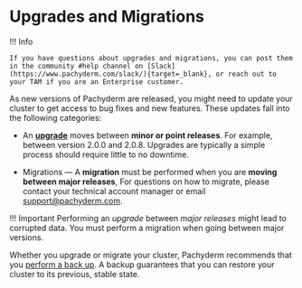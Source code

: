 # Upgrades and Migrations

!!! Info

    If you have questions about upgrades and migrations, you can post them in the community #help channel on [Slack](https://www.pachyderm.com/slack/){target=_blank}, or reach out to your TAM if you are an Enterprise customer.

As new versions of Pachyderm are released, you might need to update
your cluster to get access to bug fixes and new features.
These updates fall into the following categories:

* An [**upgrade**](../upgrades/) moves between **minor or point releases**.
For example, between version 2.0.0 and 2.0.8. 
Upgrades are typically a simple process should require little to no downtime.

* Migrations — A **migration** must be performed when you are **moving between major releases**,
For questions on how to migrate, please contact your technical account manager or email support@pachyderm.com.

!!! Important 
    Performing an *upgrade* between *major releases* might lead to corrupted
    data. You must perform a migration when going between
    major versions.

Whether you upgrade or migrate your cluster, Pachyderm recommends that you
[perform a back up](../backup-restore/). A backup guarantees that you can restore
your cluster to its previous, stable state.
